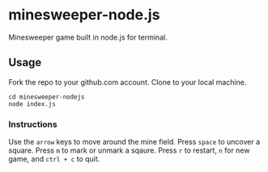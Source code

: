 # minesweeper-node.js
Minesweeper game built in node.js for terminal.

## Usage

  Fork the repo to your github.com account. Clone to your local machine.

```
cd minesweeper-nodejs
node index.js
```

### Instructions

  Use the ```arrow``` keys to move around the mine field.
  Press ```space``` to uncover a square.
  Press ```m``` to mark or unmark a sqaure.
  Press ```r``` to restart, ```n``` for new game, and ```ctrl + c``` to quit.
  ```
